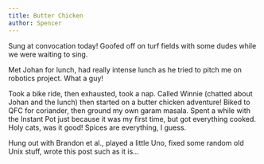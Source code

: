 ```yaml
---
title: Butter Chicken
author: Spencer
---
```


Sung at convocation today! Goofed off on turf fields with some dudes while we were waiting to sing.

Met Johan for lunch, had really intense lunch as he tried to pitch me on robotics project. What a guy!

Took a bike ride, then exhausted, took a nap. Called Winnie (chatted about Johan and the lunch) then started on a butter chicken adventure! Biked to QFC for coriander, then ground my own garam masala. Spent a while with the Instant Pot just because it was my first time, but got everything cooked. Holy cats, was it good! Spices are everything, I guess.

Hung out with Brandon et al., played a little Uno, fixed some random old Unix stuff, wrote this post such as it is...